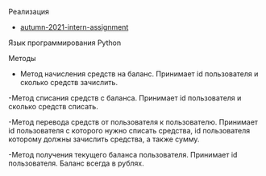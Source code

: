 Реализация
- [autumn-2021-intern-assignment](https://github.com/avito-tech/autumn-2021-intern-assignment)

Язык программирования Python

Методы

- Метод начисления средств на баланс. 
Принимает id пользователя и сколько средств зачислить.

-Метод списания средств с баланса. 
Принимает id пользователя и сколько средств списать.

-Метод перевода средств от пользователя к пользователю. 
Принимает id пользователя с которого нужно списать средства, id пользователя которому должны зачислить средства, а также сумму.

-Метод получения текущего баланса пользователя. 
Принимает id пользователя. Баланс всегда в рублях.